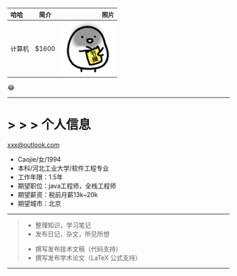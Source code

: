 
| 哈哈        | 简介   |  照片  |
| :----------------------   | :-------------------:  | ------------------:  |
| 计算机     | \$1600 |   ![Caojie](https://github.com/caoyuanbao/me/blob/master/ilike.gif?raw=true)     |
:joy:

***
# > > > 个人信息
<xxx@outlook.com>
 - Caojie/女/1994 
 - 本科/河北工业大学/软件工程专业
 - 工作年限：1.5年
 - 期望职位：java工程师，全栈工程师
 - 期望薪资：税前月薪13k~20k
 - 期望城市：北京
***

> * 整理知识，学习笔记
> * 发布日记，杂文，所见所想
> - 撰写发布技术文稿（代码支持）
> - 撰写发布学术论文（LaTeX 公式支持）

***

